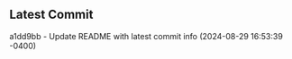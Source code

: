
## Latest Commit
a1dd9bb - Update README with latest commit info (2024-08-29 16:53:39 -0400) <Yunxi-Zhou>
